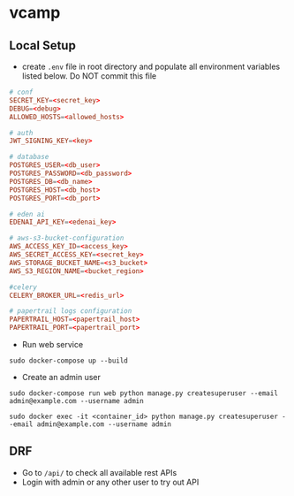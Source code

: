 # vcamp

## Local Setup

- create `.env` file in root directory and populate all environment variables listed below. Do NOT commit this file

```toml
# conf
SECRET_KEY=<secret_key>
DEBUG=<debug>
ALLOWED_HOSTS=<allowed_hosts>

# auth
JWT_SIGNING_KEY=<key>

# database
POSTGRES_USER=<db_user>
POSTGRES_PASSWORD=<db_password>
POSTGRES_DB=<db_name>
POSTGRES_HOST=<db_host>
POSTGRES_PORT=<db_port>

# eden ai
EDENAI_API_KEY=<edenai_key>

# aws-s3-bucket-configuration
AWS_ACCESS_KEY_ID=<access_key>
AWS_SECRET_ACCESS_KEY=<secret_key>
AWS_STORAGE_BUCKET_NAME=<s3_bucket>
AWS_S3_REGION_NAME=<bucket_region>

#celery
CELERY_BROKER_URL=<redis_url>

# papertrail logs configuration
PAPERTRAIL_HOST=<papertrail_host>
PAPERTRAIL_PORT=<papertrail_port>
```

- Run web service

```commandline
sudo docker-compose up --build
```

- Create an admin user

```commandline
sudo docker-compose run web python manage.py createsuperuser --email admin@example.com --username admin
```

```commandline
sudo docker exec -it <container_id> python manage.py createsuperuser --email admin@example.com --username admin
```

## DRF

- Go to `/api/` to check all available rest APIs
- Login with admin or any other user to try out API
